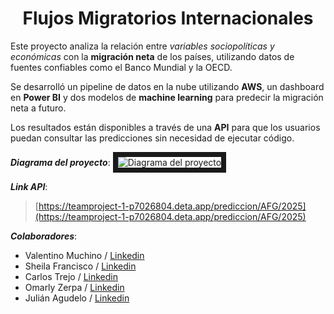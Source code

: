 # <h1 align=center> **Flujos Migratorios Internacionales** </h1>


Este proyecto analiza la relación entre *variables sociopolíticas y económicas* con la **migración neta** de los países, utilizando datos de fuentes confiables como el Banco Mundial y la OECD. 

Se desarrolló un pipeline de datos en la nube utilizando **AWS**, un dashboard en **Power BI** y dos modelos de **machine learning** para predecir la migración neta a futuro. 

Los resultados están disponibles a través de una **API** para que los usuarios puedan consultar las predicciones sin necesidad de ejecutar código.

***Diagrama del proyecto***:
<image src="/src/diagrama_proyecto.jpg" alt="Diagrama del proyecto" border="8px solid black">

***Link API***:
> [https://teamproject-1-p7026804.deta.app/prediccion/AFG/2025](https://teamproject-1-p7026804.deta.app/prediccion/AFG/2025)

***Colaboradores***:
+ Valentino Muchino / [Linkedin](https://www.linkedin.com/in/valentinomuchino/)
+ Sheila Francisco / [Linkedin](https://www.linkedin.com/in/sheila-francisco/)
+ Carlos Trejo / [Linkedin](https://www.linkedin.com/in/charlytrejo)
+ Omarly Zerpa / [Linkedin](https://www.linkedin.com/in/omarly-zerpa-73b0b315b/)
+ Julián Agudelo / [Linkedin](https://www.linkedin.com/in/julian-agudelo-b583991b4/)
